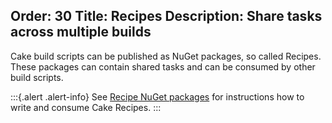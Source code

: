 Order: 30
Title: Recipes
Description: Share tasks across multiple builds
---

Cake build scripts can be published as NuGet packages, so called Recipes. These packages can contain shared tasks and can be consumed by other build scripts.

:::{.alert .alert-info}
See [Recipe NuGet packages](/docs/writing-builds/reusing-builds#recipe-nuget-packages) for instructions how to write and consume Cake Recipes.
:::
